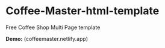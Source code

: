 # Coffee-Master-html-template
Free Coffee Shop Multi Page template

**Demo:** (coffeemaster.netlify.app)  
